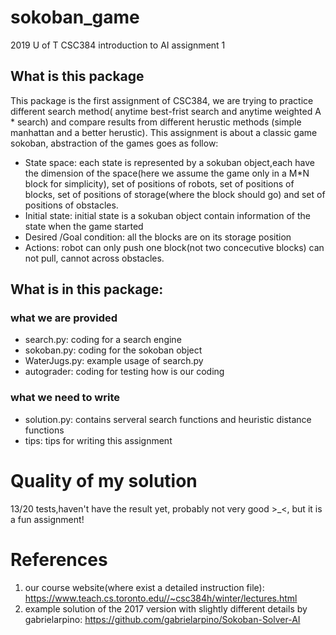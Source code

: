 # sokoban_game
2019 U of T CSC384  introduction to AI  assignment 1
## What is this package
This package is the first assignment of CSC384, we are trying to practice different search method( anytime best-frist search and anytime weighted A * search) and compare results from different herustic methods (simple manhattan and a better herustic). This assignment is about a classic game sokoban, abstraction of the games goes as follow:
* State space: each state is represented by a sokuban object,each have the dimension of the space(here we assume the game only in a M*N block for simplicity), set of positions of robots, set of positions of blocks, set of positions of storage(where the block should go) and set of positions of obstacles.
* Initial state: initial state is a sokuban object contain information of the state when the game started
* Desired /Goal condition: all the blocks are on its storage position
* Actions: robot can only push one block(not two concecutive blocks) can not pull, cannot across obstacles.

## What is in this package:
### what we are provided
* search.py: coding for a search engine
* sokoban.py: coding for the sokoban object
* WaterJugs.py: example usage of search.py
* autograder: coding for testing how is our coding
### what we need to write
* solution.py: contains serveral search functions and heuristic distance functions
* tips: tips for writing this assignment

# Quality of my solution
13/20 tests,haven't have the result yet, probably not very good >_<, but it is a fun assignment!

# References
1. our course website(where exist a detailed instruction file): https://www.teach.cs.toronto.edu//~csc384h/winter/lectures.html
2. example solution of the 2017 version with slightly different details by gabrielarpino: https://github.com/gabrielarpino/Sokoban-Solver-AI

